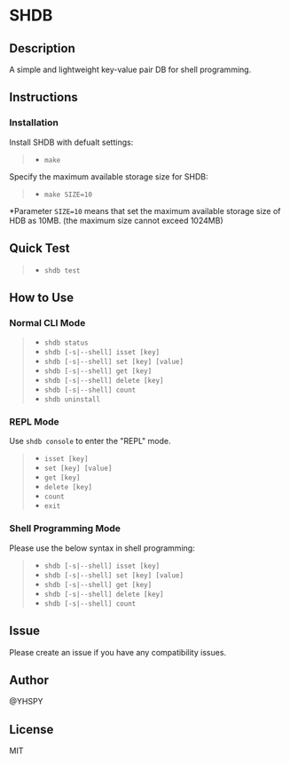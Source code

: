 # SHDB

## Description
A simple and lightweight key-value pair DB for shell programming.

## Instructions

### Installation

Install SHDB with defualt settings:
>* `make` 

Specify the maximum available storage size for SHDB:

>* `make SIZE=10` 

*Parameter `SIZE=10` means that set the maximum available storage size of HDB as 10MB. (the maximum size cannot exceed 1024MB)

## Quick Test

>* `shdb test`

## How to Use

### Normal CLI Mode
>* `shdb status`
>* `shdb [-s|--shell] isset [key]`
>* `shdb [-s|--shell] set [key] [value]`
>* `shdb [-s|--shell] get [key]`
>* `shdb [-s|--shell] delete [key]`
>* `shdb [-s|--shell] count`
>* `shdb uninstall`

### REPL Mode

Use `shdb console` to enter the "REPL" mode.

>* `isset [key]`
>* `set [key] [value]`
>* `get [key]`
>* `delete [key]`
>* `count`
>* `exit`

### Shell Programming Mode

Please use the below syntax in shell programming:

>* `shdb [-s|--shell] isset [key]`
>* `shdb [-s|--shell] set [key] [value]`
>* `shdb [-s|--shell] get [key]`
>* `shdb [-s|--shell] delete [key]`
>* `shdb [-s|--shell] count`


## Issue
Please create an issue if you have any compatibility issues.

## Author
@YHSPY

## License
MIT
